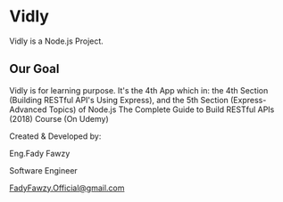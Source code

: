 # Vidly

Vidly is a Node.js Project.

## Our Goal

Vidly is for learning purpose.
It's the 4th App which in:
the 4th Section (Building RESTful API's Using Express), and
the 5th Section (Express- Advanced Topics)
of Node.js The Complete Guide to Build RESTful APIs (2018) Course (On Udemy)

Created & Developed by:

Eng.Fady Fawzy

Software Engineer

FadyFawzy.Official@gmail.com
